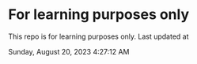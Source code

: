 # For learning purposes only
This repo is for learning purposes only.
Last updated at

Sunday, August 20, 2023 4:27:12 AM

